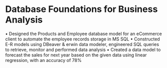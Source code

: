 # Database Foundations for Business Analysis
•	Designed the Products and Employee database model for an eCommerce client to automate the employee records storage in MS SQL
•	Constructed E-R models using DBeaver & erwin data modeler, engineered SQL queries to retrieve, monitor and performed data analysis
•	Created a data model to forecast the sales for next year based on the given data using linear regression, with an accuracy of 78%

